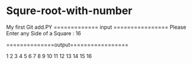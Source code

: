 # Squre-root-with-number
My first Git 
add.PY
============= input ================
Please Enter any Side of a Square  : 16

==============output=================



1 2 3 4
5 6 7 8 
9 10 11 12
13 14 15 16
